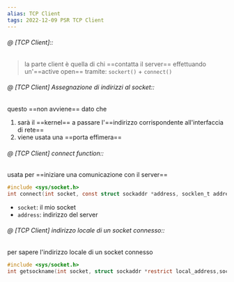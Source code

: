 ```yaml
---
alias: TCP Client
tags: 2022-12-09 PSR TCP Client
---
```


###### @ [TCP Client]::
> la parte client è quella di chi ==contatta il server== effettuando un'==active open== tramite: `sockert()` + `connect()`
<!--ID: 1670595956309-->


###### @ [TCP Client] Assegnazione di indirizzi al socket::
questo ==non avviene== dato che
1. sarà il ==kernel== a passare l'==indirizzo corrispondente all'interfaccia di rete==
2. viene usata una ==porta effimera==
<!--ID: 1670595956318-->


###### @ [TCP Client] connect function::
usata per ==iniziare una comunicazione con il server==
```c
#include <sys/socket.h>  
int connect(int socket, const struct sockaddr *address, socklen_t address_len);
```

- `socket`: il mio socket
- `address`: indirizzo del server
<!--ID: 1670597515067-->


###### @ [TCP Client] indirizzo locale di un socket connesso::
per sapere l'indirizzo locale di un socket connesso
```c
#include <sys/socket.h>  
int getsockname(int socket, struct sockaddr *restrict local_address,socklen_t *restrict address_len);
```
<!--ID: 1670598768880-->
